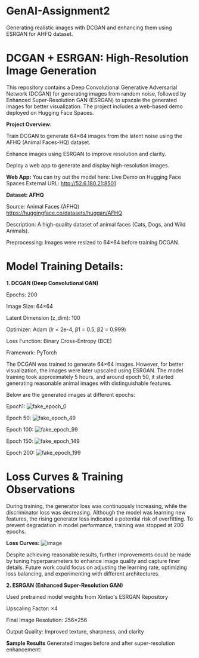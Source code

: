 # GenAI-Assignment2
Generating realistic images with DCGAN and enhancing them using ESRGAN for AHFQ dataset.
# **DCGAN + ESRGAN: High-Resolution Image Generation**

This repository contains a Deep Convolutional Generative Adversarial Network (DCGAN) for generating images from random noise, followed by Enhanced Super-Resolution GAN (ESRGAN) to upscale the generated images for better visualization. The project includes a web-based demo deployed on Hugging Face Spaces.

**Project Overview:**

Train DCGAN to generate 64×64 images from the latent noise using the AFHQ (Animal Faces-HQ) dataset.

Enhance images using ESRGAN to improve resolution and clarity.

Deploy a web app to generate and display high-resolution images.

**Web App:**
You can try out the model here: Live Demo on Hugging Face Spaces
External URL: http://52.6.180.21:8501

**Dataset: AFHQ**

Source: Animal Faces (AFHQ) https://huggingface.co/datasets/huggan/AFHQ 

Description: A high-quality dataset of animal faces (Cats, Dogs, and Wild Animals).

Preprocessing: Images were resized to 64×64 before training DCGAN.

# Model Training Details:
**1. DCGAN (Deep Convolutional GAN)**

Epochs: 200

Image Size: 64×64

Latent Dimension (z_dim): 100

Optimizer: Adam (lr = 2e-4, β1 = 0.5, β2 = 0.999)

Loss Function: Binary Cross-Entropy (BCE)

Framework: PyTorch

The DCGAN was trained to generate 64×64 images. However, for better visualization, the images were later upscaled using ESRGAN. The model training took approximately 5 hours, and around epoch 50, it started generating reasonable animal images with distinguishable features.

Below are the generated images at different epochs:

Epoch1:
![fake_epoch_0](https://github.com/user-attachments/assets/5eb58cf8-766d-4f56-ac92-c2c7818861b9)

Epoch 50:
![fake_epoch_49](https://github.com/user-attachments/assets/619db893-e8a7-46d7-8f4e-eb718819efcf)

Epoch 100:
![fake_epoch_99](https://github.com/user-attachments/assets/267e8566-e081-4f67-b0ab-aefaf5b80b7d)

Epoch 150:
![fake_epoch_149](https://github.com/user-attachments/assets/66570325-75b8-4e52-97e9-ab3a8413af31)

Epoch 200:
![fake_epoch_199](https://github.com/user-attachments/assets/b19e0d92-740a-4d3e-a819-ad3d737ee971)

# Loss Curves & Training Observations
During training, the generator loss was continuously increasing, while the discriminator loss was decreasing. Although the model was learning new features, the rising generator loss indicated a potential risk of overfitting. To prevent degradation in model performance, training was stopped at 200 epochs.

**Loss Curves:**
![image](https://github.com/user-attachments/assets/6268a85a-f503-4724-a301-1948ce48e0b4)

Despite achieving reasonable results, further improvements could be made by tuning hyperparameters to enhance image quality and capture finer details. Future work could focus on adjusting the learning rate, optimizing loss balancing, and experimenting with different architectures.

**2. ESRGAN (Enhanced Super-Resolution GAN)**

Used pretrained model weights from Xintao's ESRGAN Repository

Upscaling Factor: ×4

Final Image Resolution: 256×256

Output Quality: Improved texture, sharpness, and clarity

**Sample Results**
Generated images before and after super-resolution enhancement:







